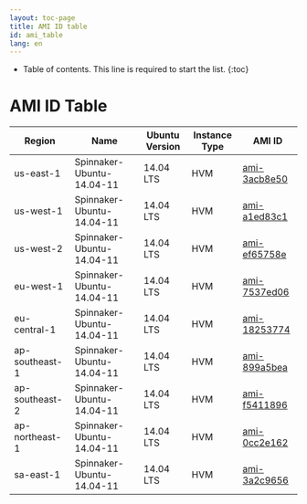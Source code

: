 ```yaml
---
layout: toc-page
title: AMI ID table
id: ami_table
lang: en
---
```


* Table of contents. This line is required to start the list.
{:toc}

# AMI ID Table


| Region           | Name                       | Ubuntu Version   | Instance Type   | AMI ID                                                                                               |
| ---------------- | -------------------------- | ---------------- | --------------- | --------------                                                                                       |
| us-east-1        | Spinnaker-Ubuntu-14.04-11  | 14.04 LTS        | HVM             | [ami-3acb8e50](https://console.aws.amazon.com/ec2/home?region=us-east-1#launchAmi=ami-3acb8e50)      |
| us-west-1        | Spinnaker-Ubuntu-14.04-11  | 14.04 LTS        | HVM             | [ami-a1ed83c1](https://console.aws.amazon.com/ec2/home?region=us-west-1#launchAmi=ami-a1ed83c1)      |
| us-west-2        | Spinnaker-Ubuntu-14.04-11  | 14.04 LTS        | HVM             | [ami-ef65758e](https://console.aws.amazon.com/ec2/home?region=us-west-2#launchAmi=ami-ef65758e)      |
| eu-west-1        | Spinnaker-Ubuntu-14.04-11  | 14.04 LTS        | HVM             | [ami-7537ed06](https://console.aws.amazon.com/ec2/home?region=eu-west-1#launchAmi=ami-7537ed06)      |
| eu-central-1     | Spinnaker-Ubuntu-14.04-11  | 14.04 LTS        | HVM             | [ami-18253774](https://console.aws.amazon.com/ec2/home?region=eu-central-1#launchAmi=ami-18253774)   |
| ap-southeast-1   | Spinnaker-Ubuntu-14.04-11  | 14.04 LTS        | HVM             | [ami-899a5bea](https://console.aws.amazon.com/ec2/home?region=ap-southeast-1#launchAmi=ami-899a5bea) |
| ap-southeast-2   | Spinnaker-Ubuntu-14.04-11  | 14.04 LTS        | HVM             | [ami-f5411896](https://console.aws.amazon.com/ec2/home?region=ap-southeast-2#launchAmi=ami-f5411896) |
| ap-northeast-1   | Spinnaker-Ubuntu-14.04-11  | 14.04 LTS        | HVM             | [ami-0cc2e162](https://console.aws.amazon.com/ec2/home?region=ap-northeast-1#launchAmi=ami-0cc2e162) |
| sa-east-1        | Spinnaker-Ubuntu-14.04-11  | 14.04 LTS        | HVM             | [ami-3a2c9656](https://console.aws.amazon.com/ec2/home?region=sa-east-1#launchAmi=ami-3a2c9656)      |

